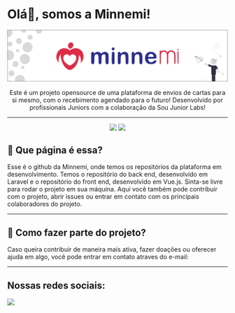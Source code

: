 # Olá👋, somos a Minnemi!

<p align="center">
<img src="https://github.com/Minnemi/.github/blob/main/profile/banner.png">
</p>

<p align="center">
Este é um projeto opensource de uma plataforma de envios de cartas para si mesmo, com o recebimento agendado para o futuro! Desenvolvido por profissionais Juniors com a colaboração da Sou Junior Labs!
</p>

---

<p align="center">
  <img  src="https://img.shields.io/github/followers/Minnemi?label=Follow">
  <img  src="https://img.shields.io/github/stars/Minnemi?style=social"> 
</p>

##  🤷 Que página é essa?
Esse é o github da Minnemi, onde temos os repositórios da plataforma em desenvolvimento. Temos o repositório do back end, desenvolvido em Laravel e o repositório do front end, desenvolvido em Vue.js. Sinta-se livre para rodar o projeto em sua máquina. Aqui você também pode contribuir com o projeto, abrir issues ou entrar em contato com os principais colaboradores do projeto.

---

## 🤔 Como fazer parte do projeto?
Caso queira contribuir de maneira mais ativa, fazer doações ou oferecer ajuda em algo, você pode entrar em contato atraves do e-mail: 

---
## Nossas redes sociais:

<p >
  
  <a href="https://www.linkedin.com/company/minnemi/">
    <img  src="https://img.shields.io/badge/linkedin-%230077B5.svg?style=for-the-badge&logo=linkedin&logoColor=white"> 
  </a>
 
</p>

